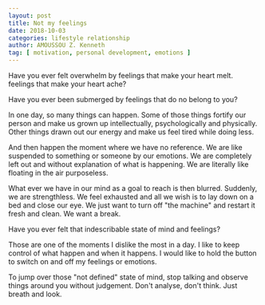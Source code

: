 ```yaml
---
layout: post
title: Not my feelings
date: 2018-10-03
categories: lifestyle relationship
author: AMOUSSOU Z. Kenneth
tag: [ motivation, personal development, emotions ]
---
```


Have you ever felt overwhelm by feelings that make your heart melt. feelings 
that make your heart ache?

Have you ever been submerged by feelings that do no belong to you? 

In one day,  so many things can happen. Some of those things fortify our person 
and make us grown up intellectually, psychologically and physically. Other things 
drawn out our energy and make us feel tired while doing less.

And then happen the moment where we have no reference. We are like suspended to something or someone by our emotions. We are completely left out and without explanation of what is happening. We are literally like floating in the air purposeless.

What ever we have in our mind as a goal to reach is then blurred. Suddenly, we are strengthless. We feel exhausted and all we wish is to lay down on a bed and close our eye. We just want to turn off "the machine" and restart it fresh and clean. We want a break.

Have you ever felt that indescribable state of mind and feelings?

Those are one of the moments I dislike the most in a day. I like to keep control of what happen and when it happens. I would like to hold the button to switch on and off my feelings or emotions. 

To jump over those "not defined" state of mind, stop talking and observe things around you without judgement. Don't analyse,  don't think. Just breath and look. 

